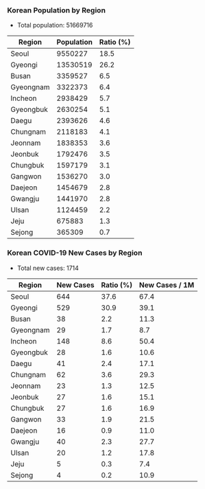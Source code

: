 ### Korean Population by Region
* Total population: 51669716

| Region | Population | Ratio (%) |
| ------ | ---------- | --------- |
| Seoul | 9550227 | 18.5 |
| Gyeongi | 13530519 | 26.2 |
| Busan | 3359527 | 6.5 |
| Gyeongnam | 3322373 | 6.4 |
| Incheon | 2938429 | 5.7 |
| Gyeongbuk | 2630254 | 5.1 |
| Daegu | 2393626 | 4.6 |
| Chungnam | 2118183 | 4.1 |
| Jeonnam | 1838353 | 3.6 |
| Jeonbuk | 1792476 | 3.5 |
| Chungbuk | 1597179 | 3.1 |
| Gangwon | 1536270 | 3.0 |
| Daejeon | 1454679 | 2.8 |
| Gwangju | 1441970 | 2.8 |
| Ulsan | 1124459 | 2.2 |
| Jeju | 675883 | 1.3 |
| Sejong | 365309 | 0.7 |

### Korean COVID-19 New Cases by Region
* Total new cases: 1714

| Region | New Cases  | Ratio (%) | New Cases / 1M
| ------ | ---------- | --------- | --------------
| Seoul | 644 | 37.6 | 67.4 
| Gyeongi | 529 | 30.9 | 39.1 
| Busan | 38 | 2.2 | 11.3 
| Gyeongnam | 29 | 1.7 | 8.7 
| Incheon | 148 | 8.6 | 50.4 
| Gyeongbuk | 28 | 1.6 | 10.6 
| Daegu | 41 | 2.4 | 17.1 
| Chungnam | 62 | 3.6 | 29.3 
| Jeonnam | 23 | 1.3 | 12.5 
| Jeonbuk | 27 | 1.6 | 15.1 
| Chungbuk | 27 | 1.6 | 16.9 
| Gangwon | 33 | 1.9 | 21.5 
| Daejeon | 16 | 0.9 | 11.0 
| Gwangju | 40 | 2.3 | 27.7 
| Ulsan | 20 | 1.2 | 17.8 
| Jeju | 5 | 0.3 | 7.4 
| Sejong | 4 | 0.2 | 10.9 
